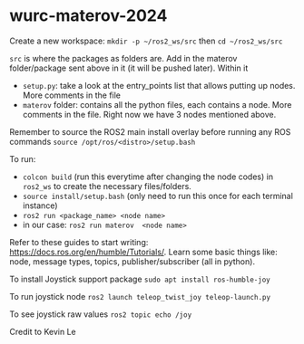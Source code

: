 
# wurc-materov-2024

Create a new workspace:
`mkdir -p ~/ros2_ws/src`
then `cd ~/ros2_ws/src`

`src` is where the packages as folders are. Add in the materov folder/package sent above in it (it will be pushed later). Within it
+ `setup.py`: take a look at the entry_points list that allows putting up nodes. More comments in the file
+ `materov` folder: contains all the python files, each contains a node. More comments in the file. Right now we have 3 nodes mentioned above.

Remember to source the ROS2 main install overlay before running any ROS commands
`source /opt/ros/<distro>/setup.bash`

To run:
+ `colcon build` (run this everytime after changing the node codes) in `ros2_ws` to create the necessary files/folders. 
+ `source install/setup.bash` (only need to run this once for each terminal instance)
+ `ros2 run <package_name> <node name>`
+ in our case: `ros2 run materov  <node name>`

Refer to these guides to start writing: https://docs.ros.org/en/humble/Tutorials/.
Learn some basic things like: node, message types, topics, publisher/subscriber (all in python).

To install Joystick support package
`sudo apt install ros-humble-joy`

To run joystick node
`ros2 launch teleop_twist_joy teleop-launch.py`

To see joystick raw values
`ros2 topic echo /joy`

Credit to Kevin Le
